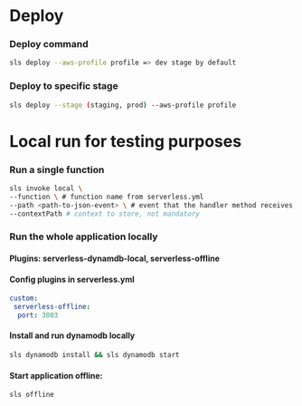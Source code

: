 # Deploy
### Deploy command
``` bash
sls deploy --aws-profile profile => dev stage by default
```

### Deploy to specific stage
```bash
sls deploy --stage (staging, prod) --aws-profile profile
```

# Local run for testing purposes
### Run a single function
```bash
sls invoke local \
--function \ # function name from serverless.yml
--path <path-to-json-event> \ # event that the handler method receives
--contextPath # context to store, not mandatory
```

### Run the whole application locally
#### Plugins: serverless-dynamdb-local, serverless-offline
#### Config plugins in serverless.yml
```yaml
custom:
 serverless-offline:
  port: 3003
```

#### Install and run dynamodb locally
```bash
sls dynamodb install && sls dynamodb start
```
#### Start application offline:
```bash
sls offline
```